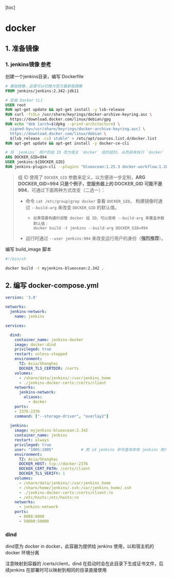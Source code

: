 [toc]

# docker

## 1. 准备镜像

### 1. jenkins镜像 [参考](https://www.jenkins.io/doc/book/installing/docker/)

创建一个jenkins目录，编写 Dockerfile

```dockerfile
# 基础镜像，这里可以切换为官方最新版镜像
FROM jenkins/jenkins:2.342-jdk11

# 安装 Docker CLI
USER root
RUN apt-get update && apt-get install -y lsb-release
RUN curl -fsSLo /usr/share/keyrings/docker-archive-keyring.asc \
  https://download.docker.com/linux/debian/gpg
RUN echo "deb [arch=$(dpkg --print-architecture) \
  signed-by=/usr/share/keyrings/docker-archive-keyring.asc] \
  https://download.docker.com/linux/debian \
  $(lsb_release -cs) stable" > /etc/apt/sources.list.d/docker.list
RUN apt-get update && apt-get install -y docker-ce-cli

# 将 `jenkins` 用户的组 ID 改为宿主 `docker` 组的组ID，从而具有执行 `docker` 命令的权限。
ARG DOCKER_GID=994
USER jenkins:${DOCKER_GID}
RUN jenkins-plugin-cli --plugins "blueocean:1.25.3 docker-workflow:1.28"
```

> 组 ID 使用了 `DOCKER_GID` 参数来定义，以方便进一步定制，**ARG DOCKER_GID=994 只是个例子，您服务器上的 DOCKER_GID 可能不是 994**，可通过下面两种方式改变（二选一）：
>
> * 命令 `cat /etc/group|grep docker` 查看 `DOCKER_GID`， 构建镜像时通过 `--build-arg` 来改变 `DOCKER_GID` 的默认值。
>
>   * ```
>     如果需要构建时调整 docker 组 ID，可以使用 --build-arg 来覆盖参数默认值：
>     docker build -t jenkins --build-arg DOCKER_GID=994
>     ```
>
> * 运行时通过 `--user jenkins:994` 来改变运行用户的身份（**强烈推荐**）。



编写 build_image 脚本

```sh
#!/bin/sh

docker build -t myjenkins-blueocean:2.342 .
```

## 2. 编写 docker-compose.yml

```yml
version: '3.8'

networks:
  jenkins-network:
    name: jenkins

services:

  dind:
    container_name: jenkins-docker
    image: docker:dind
    privileged: true
    restart: unless-stopped
    environment:
      TZ: Asia/Shanghai
      DOCKER_TLS_CERTDIR: /certs
    volumes:
      - /share/data/jenkins/:/var/jenkins_home
      - ./jenkins-docker-certs:/certs/client
    networks:
      jenkins-network:
        aliases:
          - docker
    ports:
    - 2376:2376
    command: ["--storage-driver", "overlay2"]
    
  jenkins:
    image: myjenkins-blueocean:2.342
    container_name: jenkins
    restart: always
    privileged: true
    user: "1005:1005"            # 用 id jenkins 命令查询本地 jenkins 用户的uid，gid
    environment:
      TZ: Asia/Shanghai
      DOCKER_HOST: tcp://docker:2376
      DOCKER_CERT_PATH: /certs/client
      DOCKER_TLS_VERIFY: 1
    volumes:
      - /share/data/jenkins/:/var/jenkins_home
      - /share/home/jenkins/.ssh:/var/jenkins_home/.ssh
      - ./jenkins-docker-certs:/certs/client:ro
      - /etc/hosts:/etc/hosts:ro
    networks:
      - jenkins-network
    ports:
      - 8088:8080
      - 50000:50000 
```

### dind

dind意为 docker in docker，此容器为提供给 jenkins 使用，以和宿主机的 docker 环境分离

注意映射到容器的 /certs/client，dind 在启动时会在此目录下生成证书文件，后续jenkins 在部署时可以映射到相同的目录直接使用

